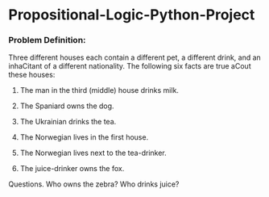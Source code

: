 # Propositional-Logic-Python-Project

### Problem Definition:
Three different houses each contain a different pet, a different
drink, and an inhaCitant of a different nationality. The following six
facts are true aCout these houses:
1. The man in the third (middle) house drinks milk.

2. The Spaniard owns the dog.

3. The Ukrainian drinks the tea.

4. The Norwegian lives in the first house.

5. The Norwegian lives next to the tea-drinker.

6. The juice-drinker owns the fox.

Questions. Who owns the zebra? Who drinks juice?